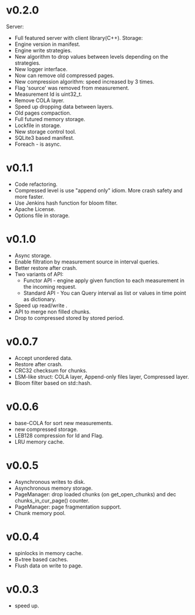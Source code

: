 v0.2.0
=====
Server:
   - Full featured server with client library(C++).
Storage:
   - Engine version in manifest.
   - Engine write strategies.
   - New algorithm to drop values between levels depending on the strategies.
   - New logger interface.
   - Now can remove old compressed pages.
   - New compression algorithm: speed increased by 3 times.
   - Flag 'source' was removed from measurement.
   - Measurement Id is uint32_t.
   - Remove COLA layer.
   - Speed up dropping data between layers.
   - Old pages compaction.
   - Full futured memory storage.
   - Lockfile in storage.
   - New storage control tool.
   - SQLite3 based manifest.
   - Foreach - is async.

v0.1.1
=====
- Code refactoring.
- Compressed level is use "append only" idiom. More crash safety and more faster.
- Use Jenkins hash function for bloom filter.
- Apache License.
- Options file in storage.

v0.1.0
=====
- Async storage.
- Enable filtration by measurement source in interval queries.
- Better restore after crash.
- Two variants of API:
  - Functor API -  engine apply given function to each measurement in the incoming request.
  - Standard API - You can Query interval as list or values in time point as dictionary.
- Speed up read/write .
- API to merge non filled chunks.
- Drop to compressed stored by stored period.

v0.0.7
=====
- Accept unordered data.
- Restore after crash.
- CRC32 checksum for chunks.
- LSM-like struct: COLA layer, Append-only files layer, Compressed layer.
- Bloom filter based on std::hash.

v0.0.6
=====
- base-COLA for sort new measurements.
- new compressed storage.
- LEB128 compression for Id and Flag.
- LRU memory cache.

v0.0.5
======
- Asynchronous writes to disk.
- Asynchronous memory storage.
- PageManager: drop loaded chunks (on get_open_chunks) and dec chunks_in_cur_page() counter.
- PageManager: page fragmentation support.
- Chunk memory pool.

v0.0.4
======
- spinlocks in memory cache.
- B+tree based caches.
- Flush data on write to page.

v0.0.3
======
- speed up.
